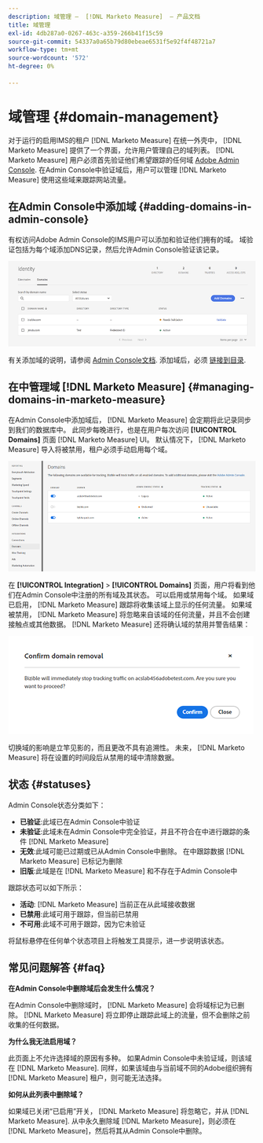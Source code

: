 ```yaml
---
description: 域管理 —  [!DNL Marketo Measure]  — 产品文档
title: 域管理
exl-id: 4db287a0-0267-463c-a359-266b41f15c59
source-git-commit: 54337a0a65b79d80ebeae6531f5e92f4f48721a7
workflow-type: tm+mt
source-wordcount: '572'
ht-degree: 0%

---
```


# 域管理 {#domain-management}

对于运行的启用IMS的租户 [!DNL Marketo Measure] 在统一外壳中， [!DNL Marketo Measure] 提供了一个界面，允许用户管理自己的域列表。 [!DNL Marketo Measure] 用户必须首先验证他们希望跟踪的任何域 [Adobe Admin Console](https://adminconsole.adobe.com/). 在Admin Console中验证域后，用户可以管理 [!DNL Marketo Measure] 使用这些域来跟踪网站流量。

## 在Admin Console中添加域 {#adding-domains-in-admin-console}

有权访问Adobe Admin Console的IMS用户可以添加和验证他们拥有的域。 域验证包括为每个域添加DNS记录，然后允许Admin Console验证该记录。

![](assets/domain-management-1.png)

有关添加域的说明，请参阅 [Admin Console文档](https://helpx.adobe.com/enterprise/using/set-up-identity.html#setup-domains). 添加域后，必须 [链接到目录](https://helpx.adobe.com/enterprise/using/set-up-identity.html#link-domains-to-directories).

## 在中管理域 [!DNL Marketo Measure] {#managing-domains-in-marketo-measure}

在Admin Console中添加域后， [!DNL Marketo Measure] 会定期将此记录同步到我们的数据库中。 此同步每晚进行，也是在用户每次访问 **[!UICONTROL Domains]** 页面 [!DNL Marketo Measure] UI。 默认情况下， [!DNL Marketo Measure] 导入将被禁用，租户必须手动启用每个域。

![](assets/domain-management-2.png)

在 **[!UICONTROL Integration]** > **[!UICONTROL Domains]** 页面，用户将看到他们在Admin Console中注册的所有域及其状态。 可以启用或禁用每个域。 如果域已启用， [!DNL Marketo Measure] 跟踪将收集该域上显示的任何流量。 如果域被禁用， [!DNL Marketo Measure] 将忽略来自该域的任何流量，并且不会创建接触点或其他数据。 [!DNL Marketo Measure] 还将确认域的禁用并警告结果：

![](assets/domain-management-3.png)

切换域的影响是立竿见影的，而且更改不具有追溯性。 未来， [!DNL Marketo Measure] 将在设置的时间段后从禁用的域中清除数据。

## 状态 {#statuses}

Admin Console状态分类如下：

* **已验证**:此域已在Admin Console中验证
* **未验证**:此域未在Admin Console中完全验证，并且不符合在中进行跟踪的条件 [!DNL Marketo Measure]
* **无效**:此域可能已过期或已从Admin Console中删除。 在中跟踪数据 [!DNL Marketo Measure] 已标记为删除
* **旧版**:此域是在 [!DNL Marketo Measure] 和不存在于Admin Console中

跟踪状态可以如下所示：

* **活动**: [!DNL Marketo Measure] 当前正在从此域接收数据
* **已禁用**:此域可用于跟踪，但当前已禁用
* **不可用**:此域不可用于跟踪，因为它未验证

将鼠标悬停在任何单个状态项目上将触发工具提示，进一步说明该状态。

## 常见问题解答 {#faq}

**在Admin Console中删除域后会发生什么情况？**

在Admin Console中删除域时， [!DNL Marketo Measure] 会将域标记为已删除。 [!DNL Marketo Measure] 将立即停止跟踪此域上的流量，但不会删除之前收集的任何数据。

**为什么我无法启用域？**

此页面上不允许选择域的原因有多种。 如果Admin Console中未验证域，则该域在 [!DNL Marketo Measure]. 同样，如果该域由与当前域不同的Adobe组织拥有 [!DNL Marketo Measure] 租户，则可能无法选择。

**如何从此列表中删除域？**

如果域已关闭“已启用”开关， [!DNL Marketo Measure] 将忽略它，并从 [!DNL Marketo Measure]. 从中永久删除域 [!DNL Marketo Measure]，则必须在 [!DNL Marketo Measure]，然后将其从Admin Console中删除。
